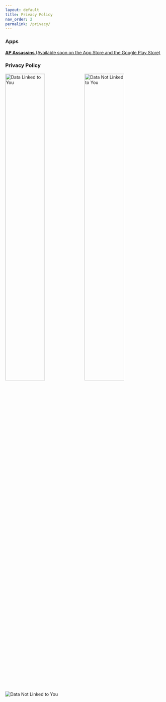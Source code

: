 ```yaml
---
layout: default
title: Privacy Policy
nav_order: 2
permalink: /privacy/
---
```


### Apps

[**AP Assassins** (Available soon on the App Store and the Google Play Store)]()

### Privacy Policy

<img src="../images/data_linked_to_you.png" alt="Data Linked to You" width="50%"><img src="../images/data_not_linked_to_you.png" alt="Data Not Linked to You" width="50%">

<img src="../images/policy.png" alt="Data Not Linked to You">

